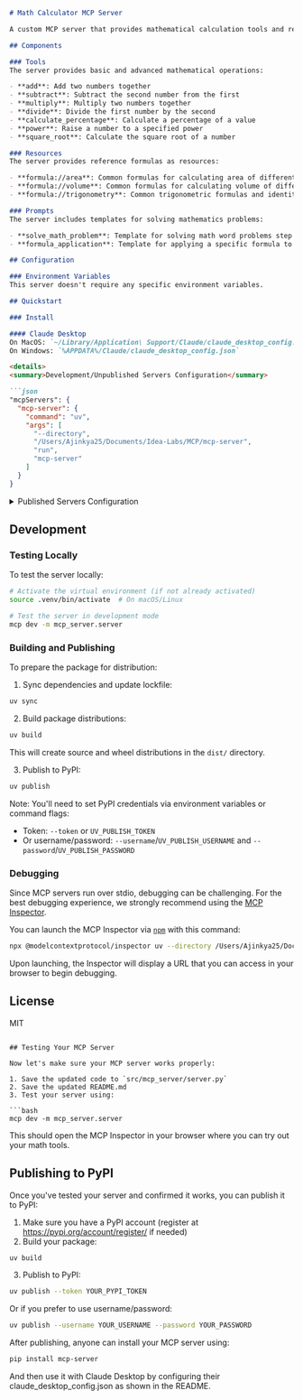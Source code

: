 
```markdown
# Math Calculator MCP Server

A custom MCP server that provides mathematical calculation tools and resources for AI assistants.

## Components

### Tools
The server provides basic and advanced mathematical operations:

- **add**: Add two numbers together
- **subtract**: Subtract the second number from the first
- **multiply**: Multiply two numbers together
- **divide**: Divide the first number by the second
- **calculate_percentage**: Calculate a percentage of a value
- **power**: Raise a number to a specified power
- **square_root**: Calculate the square root of a number

### Resources
The server provides reference formulas as resources:

- **formula://area**: Common formulas for calculating area of different shapes
- **formula://volume**: Common formulas for calculating volume of different 3D shapes
- **formula://trigonometry**: Common trigonometric formulas and identities

### Prompts
The server includes templates for solving mathematics problems:

- **solve_math_problem**: Template for solving math word problems step by step
- **formula_application**: Template for applying a specific formula to solve a problem

## Configuration

### Environment Variables
This server doesn't require any specific environment variables.

## Quickstart

### Install

#### Claude Desktop
On MacOS: `~/Library/Application\ Support/Claude/claude_desktop_config.json`
On Windows: `%APPDATA%/Claude/claude_desktop_config.json`

<details>
<summary>Development/Unpublished Servers Configuration</summary>

```json
"mcpServers": {
  "mcp-server": {
    "command": "uv",
    "args": [
      "--directory",
      "/Users/Ajinkya25/Documents/Idea-Labs/MCP/mcp-server",
      "run",
      "mcp-server"
    ]
  }
}
```
</details>

<details>
<summary>Published Servers Configuration</summary>

```json
"mcpServers": {
  "mcp-server": {
    "command": "uvx",
    "args": [
      "mcp-server"
    ]
  }
}
```
</details>

## Development

### Testing Locally
To test the server locally:

```bash
# Activate the virtual environment (if not already activated)
source .venv/bin/activate  # On macOS/Linux

# Test the server in development mode
mcp dev -m mcp_server.server
```

### Building and Publishing
To prepare the package for distribution:

1. Sync dependencies and update lockfile:
```bash
uv sync
```

2. Build package distributions:
```bash
uv build
```
This will create source and wheel distributions in the `dist/` directory.

3. Publish to PyPI:
```bash
uv publish
```

Note: You'll need to set PyPI credentials via environment variables or command flags:
- Token: `--token` or `UV_PUBLISH_TOKEN`
- Or username/password: `--username`/`UV_PUBLISH_USERNAME` and `--password`/`UV_PUBLISH_PASSWORD`

### Debugging
Since MCP servers run over stdio, debugging can be challenging. For the best debugging
experience, we strongly recommend using the [MCP Inspector](https://github.com/modelcontextprotocol/inspector).

You can launch the MCP Inspector via [`npm`](https://docs.npmjs.com/downloading-and-installing-node-js-and-npm) with this command:
```bash
npx @modelcontextprotocol/inspector uv --directory /Users/Ajinkya25/Documents/Idea-Labs/MCP/mcp-server run mcp-server
```

Upon launching, the Inspector will display a URL that you can access in your browser to begin debugging.

## License

MIT
```

## Testing Your MCP Server

Now let's make sure your MCP server works properly:

1. Save the updated code to `src/mcp_server/server.py`
2. Save the updated README.md
3. Test your server using:

```bash
mcp dev -m mcp_server.server
```

This should open the MCP Inspector in your browser where you can try out your math tools.

## Publishing to PyPI

Once you've tested your server and confirmed it works, you can publish it to PyPI:

1. Make sure you have a PyPI account (register at https://pypi.org/account/register/ if needed)
2. Build your package:

```bash
uv build
```

3. Publish to PyPI:

```bash
uv publish --token YOUR_PYPI_TOKEN
```

Or if you prefer to use username/password:

```bash
uv publish --username YOUR_USERNAME --password YOUR_PASSWORD
```

After publishing, anyone can install your MCP server using:

```bash
pip install mcp-server
```

And then use it with Claude Desktop by configuring their claude_desktop_config.json as shown in the README.